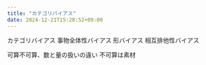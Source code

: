 ```yaml
---
title: "カテゴリバイアス"
date: 2024-12-21T15:28:52+09:00
---
```

カテゴリバイアス
事物全体性バイアス
形バイアス
相互排他性バイアス

可算不可算、数と量の扱いの違い
不可算は素材
